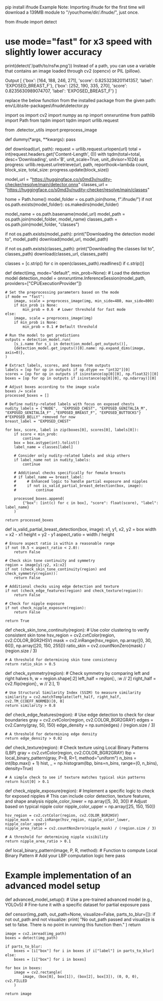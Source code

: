 pip install ifnude
Example
Note: Importing ifnude for the first time will download a 139MB module to "/your/home/dir/.ifnude/", just once.

from ifnude import detect

# use mode="fast" for x3 speed with slightly lower accuracy
print(detect('/path/to/nsfw.png'))
Instead of a path, you can use a variable that contains an image loaded through cv2 (opencv) or PIL (pillow).

Output
[
  {'box': [164, 188, 246, 271], 'score': 0.8253238201141357, 'label': 'EXPOSED_BREAST_F'},
  {'box': [252, 190, 335, 270], 'score': 0.8235630989074707, 'label': 'EXPOSED_BREAST_F'}
]

replace the below function from the installed package from the given path: env\Lib\site-packages\ifnude\detector.py 


import os
import cv2
import numpy as np
import onnxruntime
from pathlib import Path
from tqdm import tqdm
import urllib.request

from .detector_utils import preprocess_image


def dummy(*args, **kwargs):
    pass

def download(url, path):
    request = urllib.request.urlopen(url)
    total = int(request.headers.get('Content-Length', 0))
    with tqdm(total=total, desc='Downloading', unit='B', unit_scale=True, unit_divisor=1024) as progress:
        urllib.request.urlretrieve(url, path, reporthook=lambda count, block_size, total_size: progress.update(block_size))

model_url = "https://huggingface.co/s0md3v/nudity-checker/resolve/main/detector.onnx"
classes_url = "https://huggingface.co/s0md3v/nudity-checker/resolve/main/classes"


home = Path.home()
model_folder = os.path.join(home, f".ifnude/")
if not os.path.exists(model_folder):
    os.makedirs(model_folder)

model_name = os.path.basename(model_url)
model_path = os.path.join(model_folder, model_name)
classes_path = os.path.join(model_folder, "classes")

if not os.path.exists(model_path):
    print("Downloading the detection model to", model_path)
    download(model_url, model_path)

if not os.path.exists(classes_path):
    print("Downloading the classes list to", classes_path)
    download(classes_url, classes_path)

classes = [c.strip() for c in open(classes_path).readlines() if c.strip()]

def detect(img, mode="default", min_prob=None):
    # Load the detection model
    detection_model = onnxruntime.InferenceSession(model_path, providers=["CPUExecutionProvider"])

    # Set the preprocessing parameters based on the mode
    if mode == "fast":
        image, scale = preprocess_image(img, min_side=480, max_side=800)
        if min_prob is None:
            min_prob = 0.6  # Lower threshold for fast mode
    else:
        image, scale = preprocess_image(img)
        if min_prob is None:
            min_prob = 0.1 # Default threshold

    # Run the model to get predictions
    outputs = detection_model.run(
        [s_i.name for s_i in detection_model.get_outputs()],
        {detection_model.get_inputs()[0].name: np.expand_dims(image, axis=0)},
    )

    # Extract labels, scores, and boxes from outputs
    labels = [op for op in outputs if op.dtype == "int32"][0]
    scores = [op for op in outputs if isinstance(op[0][0], np.float32)][0]
    boxes = [op for op in outputs if isinstance(op[0][0], np.ndarray)][0]

    # Adjust boxes according to the image scale
    boxes /= scale
    processed_boxes = []

    # Define nudity-related labels with focus on exposed chests
    nudity_labels = {"NUDE",  "EXPOSED_CHEST", "EXPOSED_GENITALIA_M", "EXPOSED_GENITALIA_F" ,"EXPOSED_BREAST_F", "EXPOSED_BUTTOCKS"}
    #"EXPOSED_BELLY" removed for now
    breast_label = "EXPOSED_CHEST"

    for box, score, label in zip(boxes[0], scores[0], labels[0]):
        if score < min_prob:
            continue
        box = box.astype(int).tolist()
        label_name = classes[label]

        # Consider only nudity-related labels and skip others
        if label_name not in nudity_labels:
            continue

        # Additional checks specifically for female breasts
        # if label_name == breast_label:
        #     # Enhanced logic to handle partial exposure and nipples
        #     if not is_valid_partial_breast_detection(box, image):
        #         continue
        
        processed_boxes.append(
            {"box": [int(c) for c in box], "score": float(score), "label": label_name}
        )

    return processed_boxes

def is_valid_partial_breast_detection(box, image):
    x1, y1, x2, y2 = box
    width = x2 - x1
    height = y2 - y1
    aspect_ratio = width / height

    # Ensure aspect ratio is within a reasonable range
    if not (0.5 < aspect_ratio < 2.0):
        return False

    # Check skin tone continuity and symmetry
    region = image[y1:y2, x1:x2]
    if not (check_skin_tone_continuity(region) and check_symmetry(region)):
        return False

    # Additional checks using edge detection and texture
    if not (check_edge_features(region) and check_texture(region)):
        return False

    # Check for nipple exposure
    if not check_nipple_exposure(region):
        return False

    return True

def check_skin_tone_continuity(region):
    # Use color clustering to verify consistent skin tone
    hsv_region = cv2.cvtColor(region, cv2.COLOR_BGR2HSV)
    mask = cv2.inRange(hsv_region, np.array([0, 30, 60]), np.array([20, 150, 255]))
    ratio_skin = cv2.countNonZero(mask) / (region.size / 3)

    # A threshold for determining skin tone consistency
    return ratio_skin > 0.5

def check_symmetry(region):
    # Check symmetry by comparing left and right halves
    h, w = region.shape[:2]
    left_half = region[:, :w // 2]
    right_half = cv2.flip(region[:, w // 2:], 1)

    # Use Structural Similarity Index (SSIM) to measure similarity
    similarity = cv2.matchTemplate(left_half, right_half, cv2.TM_CCOEFF_NORMED)[0, 0]
    return similarity > 0.8

def check_edge_features(region):
    # Use edge detection to check for clear boundaries
    gray = cv2.cvtColor(region, cv2.COLOR_BGR2GRAY)
    edges = cv2.Canny(gray, 50, 150)
    edge_density = np.sum(edges) / (region.size / 3)

    # A threshold for determining edge density
    return edge_density > 0.02

def check_texture(region):
    # Check texture using Local Binary Patterns (LBP)
    gray = cv2.cvtColor(region, cv2.COLOR_BGR2GRAY)
    lbp = local_binary_pattern(gray, P=8, R=1, method="uniform")
    n_bins = int(lbp.max() + 1)
    hist, _ = np.histogram(lbp, bins=n_bins, range=(0, n_bins), density=True)

    # A simple check to see if texture matches typical skin patterns
    return hist[0] > 0.1

def check_nipple_exposure(region):
    # Implement a specific logic to check for exposed nipples
    # This can include color detection, texture features, and shape analysis
    nipple_color_lower = np.array([5, 30, 30])  # Adjust based on typical nipple color
    nipple_color_upper = np.array([25, 150, 150])

    hsv_region = cv2.cvtColor(region, cv2.COLOR_BGR2HSV)
    nipple_mask = cv2.inRange(hsv_region, nipple_color_lower, nipple_color_upper)
    nipple_area_ratio = cv2.countNonZero(nipple_mask) / (region.size / 3)

    # A threshold for determining nipple visibility
    return nipple_area_ratio > 0.1

def local_binary_pattern(image, P, R, method):
    # Function to compute Local Binary Pattern
    # Add your LBP computation logic here
    pass
# Example implementation of an advanced model setup
def advanced_model_setup():
    # Use a pre-trained advanced model (e.g., YOLOv5)
    # Fine-tune it with a specific dataset for partial exposure
    pass


def censor(img_path, out_path=None, visualize=False, parts_to_blur=[]):
    if not out_path and not visualize:
        print(
            "No out_path passed and visualize is set to false. There is no point in running this function then."
        )
        return

    image = cv2.imread(img_path)
    boxes = detect(img_path)

    if parts_to_blur:
        boxes = [i["box"] for i in boxes if i["label"] in parts_to_blur]
    else:
        boxes = [i["box"] for i in boxes]

    for box in boxes:
        image = cv2.rectangle(
            image, (box[0], box[1]), (box[2], box[3]), (0, 0, 0), cv2.FILLED
        )

    return image
